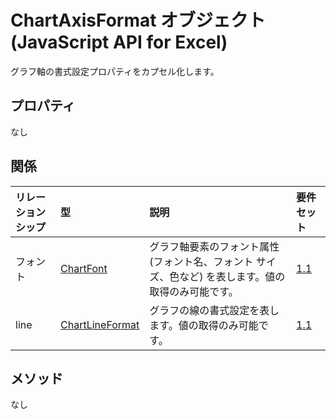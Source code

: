 # <a name="chartaxisformat-object-javascript-api-for-excel"></a>ChartAxisFormat オブジェクト (JavaScript API for Excel)

グラフ軸の書式設定プロパティをカプセル化します。

## <a name="properties"></a>プロパティ

なし

## <a name="relationships"></a>関係
| リレーションシップ | 型    |説明| 要件セット|
|:---------------|:--------|:----------|:----|
|フォント|[ChartFont](chartfont.md)|グラフ軸要素のフォント属性 (フォント名、フォント サイズ、色など) を表します。値の取得のみ可能です。|[1.1](../requirement-sets/excel-api-requirement-sets.md)|
|line|[ChartLineFormat](chartlineformat.md)|グラフの線の書式設定を表します。値の取得のみ可能です。|[1.1](../requirement-sets/excel-api-requirement-sets.md)|

## <a name="methods"></a>メソッド
なし

